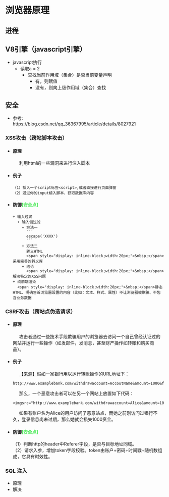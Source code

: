 # 浏览器原理
## 进程
## V8引擎（javascript引擎）
  + javascript执行
    + 读取a = 2
      + 查找当前作用域（集合）是否当前变量声明
        + 有，则赋值
        + 没有，则向上级作用域（集合）查找  
         
## 安全
  + 参考:     
  https://blog.csdn.net/qq_36367995/article/details/8027921
### XSS攻击（跨站脚本攻击）
+ #### 原理   
  <span style="display: inline-block;width:20px;">&nbsp;</span>利用html的一些漏洞来进行注入脚本
+ #### 例子   
  ```
  （1）插入一个script标签<script>,或者直接进行页面弹窗
  （2）通过你的input植入脚本，获取数据库内容
  ```
+ #### 防御<b style="color:#52ea5f;">[安全点]</b>
      + 输入过滤
        + 输入侧过滤  
          + 方法一   
            ```
            escape('XXXX')
            ```
          + 方法二   
            转义HTML   
            <span style="display: inline-block;width:20px;">&nbsp;</span>采用完善的转义库  
          + 结论    
            <span style="display: inline-block;width:20px;">&nbsp;</span>解决特定的XSS问题
      + 纯前端渲染   
        <span style="display: inline-block;width:20px;">&nbsp;</span>静态HTML、明确告诉浏览器设置的内容（比如：文本、样式、属性）不让浏览器被欺骗、不包含业务数据

### CSRF攻击（跨站点伪造请求）
  + #### 原理      
    <span style="display: inline-block;width:20px;">&nbsp;</span>攻击者通过一些技术手段欺骗用户的浏览器去访问一个自己曾经认证过的网站并运行一些操作（如发邮件，发消息，甚至财产操作如转账和购买商品）。
  + #### 例子   
    <span style="display: inline-block;width:20px;">&nbsp;</span>[【来源】](https://blog.csdn.net/ct_ts/article/details/89186077)假如一家银行用以运行转账操作的URL地址下： 
    ```
    http://www.examplebank.com/withdrawaccount=AccoutName&amount=1000&for=PayeeName    
    ```   
    <span style="display: inline-block;width:20px;">&nbsp;</span>那么，一个恶意攻击者可以在另一个网站上放置如下代码：
    ```
    <imgsrc="http://www.examplebank.com/withdrawaccount=Alice&amount=1000&for=Badman">
    ```
    <span style="display: inline-block;width:20px;">&nbsp;</span>如果有账户名为Alice的用户访问了恶意站点，而她之前刚访问过银行不久，登录信息尚未过期，那么她就会损失1000资金。
  + #### 防御<b style="color:#52ea5f;">[安全点]</b>   
    （1）判断http的header中Referer字段，是否与目标地址同域。   
    （2）请求入参，增加token字段校验。token由账户+密码+时间戳+随机数组成，它具有时效性。 

### SQL 注入
  + 原理
  + 解决 